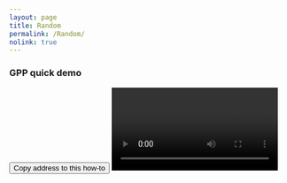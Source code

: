 ```yaml
---
layout: page
title: Random
permalink: /Random/
nolink: true
---
```



### <a name="Vid007"></a>GPP quick demo
<button class="btn" data-clipboard-text="{{site.fullUrl}}{{page.url}}#Vid001">
    Copy address to this how-to
</button>
<video   controls class="video-js vjs-16-9" id="GPPQuickDemo">
</video>


<script>
var params = "?sv=2019-12-12&si=topas4infopage-sarunui&sr=c&sig=68DczjOkPucI%2BvzhV%2Btio15athKyrecmW9cuZadFHuI%3D";

var links = [
    { Name: "CurrentDecreaseFactor", Link: "https://lightconupdater.blob.core.windows.net/topas4infopage/Videos/GPPQuickDemo.mp4"},
];

function InitializePlayer(link) {  
  videojs(link.Name).src({
    type: 'video/mp4',
    src: link.Link+params
  });
}

links.forEach(link => InitializePlayer(link));

</script>
